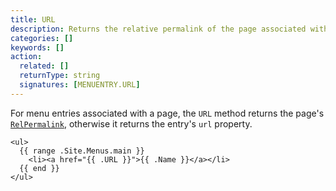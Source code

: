 ```yaml
---
title: URL
description: Returns the relative permalink of the page associated with the given menu entry, else its `url` property.
categories: []
keywords: []
action:
  related: []
  returnType: string
  signatures: [MENUENTRY.URL]
---
```


For menu entries associated with a page, the `URL` method returns the page's [`RelPermalink`], otherwise it returns the entry's `url` property.


```go-html-template
<ul>
  {{ range .Site.Menus.main }}
    <li><a href="{{ .URL }}">{{ .Name }}</a></li>
  {{ end }}
</ul>
```

[`RelPermalink`]: /methods/page/relpermalink

